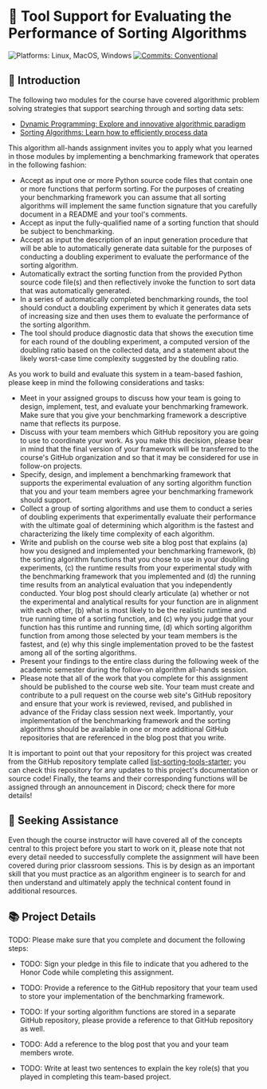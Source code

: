 # 🔬 Tool Support for Evaluating the Performance of Sorting Algorithms

![Platforms: Linux, MacOS, Windows](https://img.shields.io/badge/Platform-Linux%20%7C%20MacOS%20%7C%20Windows-blue.svg)
[![Commits: Conventional](https://img.shields.io/badge/Commits-Conventional-blue.svg)](https://www.conventionalcommits.org/en/v1.0.0/)

## 🏁 Introduction

The following two modules for the course have covered algorithmic problem
solving strategies that support searching through and sorting data sets:

- [Dynamic Programming: Explore and innovative algorithmic paradigm](https://algorithmology.org/schedule/weekten/) 
- [Sorting Algorithms: Learn how to efficiently process data](https://algorithmology.org/schedule/weekeleven/)

This algorithm all-hands assignment invites you to apply what you learned in
those modules by implementing a benchmarking framework that operates in the
following fashion:

- Accept as input one or more Python source code files that contain one or more
functions that perform sorting. For the purposes of creating your benchmarking
framework you can assume that all sorting algorithms will implement the same
function signature that you carefully document in a README and your tool's
comments.
- Accept as input the fully-qualified name of a sorting function that should be
subject to benchmarking.
- Accept as input the description of an input generation procedure that will be
able to automatically generate data suitable for the purposes of conducting a
doubling experiment to evaluate the performance of the sorting algorithm.
- Automatically extract the sorting function from the provided Python source
code file(s) and then reflectively invoke the function to sort data that was
automatically generated.
- In a series of automatically completed benchmarking rounds, the tool should
conduct a doubling experiment by which it generates data sets of increasing size
and then uses them to evaluate the performance of the sorting algorithm.
- The tool should produce diagnostic data that shows the execution time for each
round of the doubling experiment, a computed version of the doubling ratio based
on the collected data, and a statement about the likely worst-case time
complexity suggested by the doubling ratio.

As you work to build and evaluate this system in a team-based fashion, please
keep in mind the following considerations and tasks:

- Meet in your assigned groups to discuss how your team is going to design,
implement, test, and evaluate your benchmarking framework. Make sure that you
give your benchmarking framework a descriptive name that reflects its purpose.
- Discuss with your team members which GitHub repository you are going to use to
coordinate your work. As you make this decision, please bear in mind that the
final version of your framework will be transferred to the course's GitHub
organization and so that it may be considered for use in follow-on projects.
- Specify, design, and implement a benchmarking framework that supports the
experimental evaluation of any sorting algorithm function that you and your team
members agree your benchmarking framework should support.
- Collect a group of sorting algorithms and use them to conduct a series of
doubling experiments that experimentally evaluate their performance with the
ultimate goal of determining which algorithm is the fastest and characterizing
the likely time complexity of each algorithm.
- Write and publish on the course web site a blog post that explains (a) how you
designed and implemented your benchmarking framework, (b) the sorting algorithm
functions that you chose to use in your doubling experiments, (c) the runtime
results from your experimental study with the benchmarking framework that you
implemented and (d) the running time results from an analytical evaluation that
you independently conducted. Your blog post should clearly articulate (a)
whether or not the experimental and analytical results for your function are in
alignment with each other, (b) what is most likely to be the realistic runtime
and true running time of a sorting function, and (c) why you judge that your
function has this runtime and running time, (d) which sorting algorithm function
from among those selected by your team members is the fastest, and (e) why this
single implementation proved to be the fastest among all of the sorting
algorithms.
- Present your findings to the entire class during the following week of the
academic semester during the follow-on algorithm all-hands session.
- Please note that all of the work that you complete for this assignment should
be published to the course web site. Your team must create and contribute to a
pull request on the course web site's GitHub repository and ensure that your
work is reviewed, revised, and published in advance of the Friday class session
next week. Importantly, your implementation of the benchmarking framework and
the sorting algorithms should be available in one or more additional GitHub
repositories that are referenced in the blog post that you write.

It is important to point out that your repository for this project was created
from the GitHub repository template called
[list-sorting-tools-starter](https://github.com/Algorithmology/list-sorting-tools-starter);
you can check this repository for any updates to this project's documentation or
source code! Finally, the teams and their corresponding functions will be
assigned through an announcement in Discord; check there for more details!

## 🤝 Seeking Assistance

Even though the course instructor will have covered all of the concepts central
to this project before you start to work on it, please note that not every
detail needed to successfully complete the assignment will have been covered
during prior classroom sessions. This is by design as an important skill that
you must practice as an algorithm engineer is to search for and then understand
and ultimately apply the technical content found in additional resources.

## 📚 Project Details

TODO: Please make sure that you complete and document the following steps:

- TODO: Sign your pledge in this file to indicate that you adhered to the Honor
Code while completing this assignment.

- TODO: Provide a reference to the GitHub repository that your team used to
store your implementation of the benchmarking framework.

- TODO: If your sorting algorithm functions are stored in a separate GitHub
repository, please provide a reference to that GitHub repository as well.

- TODO: Add a reference to the blog post that you and your team members wrote.

- TODO: Write at least two sentences to explain the key role(s) that you played
in completing this team-based project.
